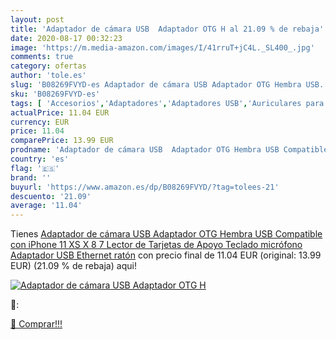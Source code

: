 ```yaml
---
layout: post
title: 'Adaptador de cámara USB  Adaptador OTG H al 21.09 % de rebaja'
date: 2020-08-17 00:32:23
image: 'https://m.media-amazon.com/images/I/41rruT+jC4L._SL400_.jpg'
comments: true
category: ofertas
author: 'tole.es'
slug: 'B08269FVYD-es Adaptador de cámara USB Adaptador OTG Hembra USB...'
sku: 'B08269FVYD-es'
tags: [ 'Accesorios','Adaptadores','Adaptadores USB','Auriculares para equipo de audio','Auriculares y accesorios','Electrónica','Informática','iphone', ]
actualPrice: 11.04 EUR
currency: EUR
price: 11.04
comparePrice: 13.99 EUR
prodname: 'Adaptador de cámara USB  Adaptador OTG Hembra USB Compatible con iPhone 11 XS X 8 7  Lector de Tarjetas de Apoyo  Teclado  micrófono  Adaptador USB Ethernet  ratón'
country: 'es'
flag: '🇪🇸'
brand: ''
buyurl: 'https://www.amazon.es/dp/B08269FVYD/?tag=tolees-21'
descuento: '21.09'
average: '11.04'
---
```


Tienes [Adaptador de cámara USB  Adaptador OTG Hembra USB Compatible con iPhone 11 XS X 8 7  Lector de Tarjetas de Apoyo  Teclado  micrófono  Adaptador USB Ethernet  ratón](https://www.amazon.es/dp/B08269FVYD/?tag=tolees-21) con precio final de  11.04 EUR (original: 13.99 EUR) (21.09 %  de rebaja) aqui!

[![Adaptador de cámara USB  Adaptador OTG H](https://m.media-amazon.com/images/I/41rruT+jC4L._SL400_.jpg)](https://www.amazon.es/dp/B08269FVYD/?tag=tolees-21)

🔎:


[🛒 Comprar!!!](https://www.amazon.es/dp/B08269FVYD/?tag=tolees-21)
